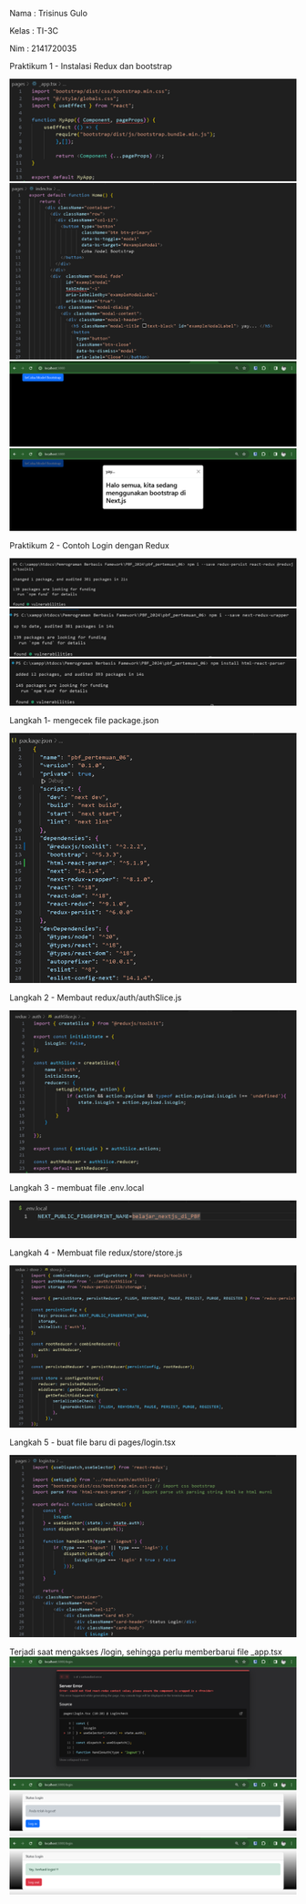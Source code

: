 Nama : Trisinus Gulo

Kelas : TI-3C

Nim : 2141720035

Praktikum 1 - Instalasi Redux dan bootstrap

![test](img/prak6_Lnagkah1.png)
![test](img/prak6_Lnagkah2.png)
![tset](img/hasil_prak1.png)
![test](img/hasil2_prak1.png)

Praktikum 2 - Contoh Login dengan Redux

![test](img/prak2_langkah1.png)
![test](img/prak2_langkah2.png)
![test](img/prak3_langkah1.png)

Langkah 1- mengecek  file package.json

![test](img/prak2_langkah4.png)

Langkah 2 - Membaut redux/auth/authSlice.js

![test](img/prak2_langkah5.png)

Langkah 3 - membuat file .env.local

![test](img/prak2_langkah9.png)

Langkah 4 - Membuat file redux/store/store.js

![test](img/prak2_langkah6.png)

Langkah 5 - buat file baru di pages/login.tsx

![test](img/prak2_langkah7.png)

Terjadi saat mengakses /login, sehingga perlu memberbarui file _app.tsx
![test](img/prak2_langkah8.png)
![test](img/prak2_langkah10.png)
![test](img/prak2_langkah11.png)












